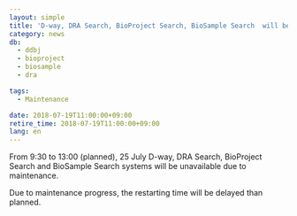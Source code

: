 ```yaml
---
layout: simple
title: 'D-way, DRA Search, BioProject Search, BioSample Search  will be unavailable (9:30 - 13:00 25 July)'
category: news
db:
  - ddbj
  - bioproject
  - biosample
  - dra

tags:
  - Maintenance

date: 2018-07-19T11:00:00+09:00
retire_time: 2018-07-19T11:00:00+09:00
lang: en
---
```


<p>From 9:30 to 13:00 (planned), 25 July D-way, DRA Search, BioProject Search and BioSample Search systems will be unavailable due to maintenance.</p>

<p>Due to maintenance progress, the restarting time will be delayed than planned.</p>
